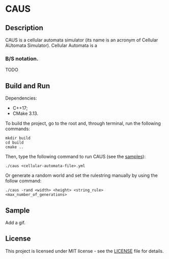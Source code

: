 # CAUS

## Description

CAUS is a cellular automata simulator (its name is an acronym of Cellular
AUtomata Simulator). Cellular Automata is a

### B/S notation.

TODO

## Build and Run

Dependencies:

- C++17;
- CMake 3.13.

To build the project, go to the root and, through terminal, run the following
commands:

```
mkdir build
cd build
cmake ..
```

Then, type the following command to run CAUS (see the [samples](samples)):

```
./caus <cellular-automata-file>.yml
```

Or generate a random world and set the rulestring manually by using the follow
command:

```
./caus -rand <width> <height> <string_rule> <max_number_of_generations>
```

## Sample

Add a gif.

## License

This project is licensed under MIT license - see the [LICENSE](LICENSE) file for
details.
